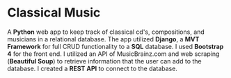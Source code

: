 # Classical Music

<p>A <strong>Python</strong> web app to keep track of classical cd's, compositions, and musicians in a relational database. The app utilized <strong>Django</strong>, a <strong>MVT Framework</strong> for full CRUD functionality to a <strong>SQL</strong> database. I used <strong>Bootstrap 4</strong> for the front end. I utilized an API of MusicBrainz.com and web scraping (<strong>Beautiful Soup</strong>) to retrieve information that the user can add to the database. I created a <strong>REST API</strong> to connect to the database.</p>
